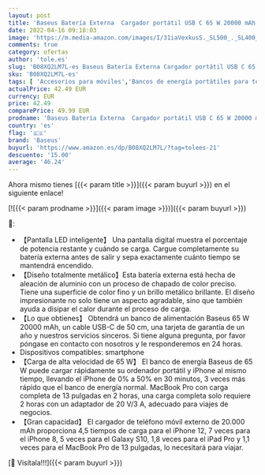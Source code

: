 ```yaml
---
layout: post
title: 'Baseus Batería Externa  Cargador portátil USB C 65 W 20000 mAh  PD 3.0 QC 4.0 Batería de Tres Salidas de Carga rápida con Pantalla LED para iPhone 12 11 XS Samsung S20 Macbook iPad Pro'
date: 2022-04-16 09:18:03
image: 'https://m.media-amazon.com/images/I/31iaVexkusS._SL500_._SL400_.jpg'
comments: true
category: ofertas
author: 'tole.es'
slug: 'B08XQ2LM7L-es Baseus Batería Externa Cargador portátil USB C 65 W 20000...'
sku: 'B08XQ2LM7L-es'
tags: [ 'Accesorios para móviles','Bancos de energía portátiles para teléfonos móviles','Cargadores para móviles','Comunicación móvil y accesorios','Electrónica','baseus','ipad','iphone','🇪🇸', ]
actualPrice: 42.49 EUR
currency: EUR
price: 42.49
comparePrice: 49.99 EUR
prodname: 'Baseus Batería Externa  Cargador portátil USB C 65 W 20000 mAh  PD 3.0 QC 4.0 Batería de Tres Salidas de Carga rápida con Pantalla LED para iPhone 12 11 XS Samsung S20 Macbook iPad Pro'
country: 'es'
flag: '🇪🇸'
brand: 'Baseus'
buyurl: 'https://www.amazon.es/dp/B08XQ2LM7L/?tag=tolees-21'
descuento: '15.00'
average: '46.24'
---
```


Ahora mismo tienes [{{< param title >}}]({{< param buyurl >}}) en el siguiente enlace!

[![{{< param prodname >}}]({{< param image >}})]({{< param buyurl >}})

🔎:

- 【Pantalla LED inteligente】 Una pantalla digital muestra el porcentaje de potencia restante y cuándo se carga. Cargue completamente su batería externa antes de salir y sepa exactamente cuánto tiempo se mantendrá encendido.
- 【Diseño totalmente metálico】Esta batería externa está hecha de aleación de aluminio con un proceso de chapado de color preciso. Tiene una superficie de color fino y un brillo metálico brillante. El diseño impresionante no solo tiene un aspecto agradable, sino que también ayuda a disipar el calor durante el proceso de carga.
- 【Lo que obtienes】 Obtendrá un banco de alimentación Baseus 65 W 20000 mAh, un cable USB-C de 50 cm, una tarjeta de garantía de un año y nuestros servicios sinceros. Si tiene alguna pregunta, por favor póngase en contacto con nosotros y le responderemos en 24 horas.
- Dispositivos compatibles: smartphone
- 【Carga de alta velocidad de 65 W】 El banco de energía Baseus de 65 W puede cargar rápidamente su ordenador portátil y iPhone al mismo tiempo, llevando el iPhone de 0% a 50% en 30 minutos, 3 veces más rápido que el banco de energía normal. MacBook Pro con carga completa de 13 pulgadas en 2 horas, una carga completa solo requiere 2 horas con un adaptador de 20 V/3 A, adecuado para viajes de negocios.
- 【Gran capacidad】 El cargador de teléfono móvil externo de 20.000 mAh proporciona 4,5 tiempos de carga para el iPhone 12, 7 veces para el iPhone 8, 5 veces para el Galaxy S10, 1,8 veces para el iPad Pro y 1,1 veces para el MacBook Pro de 13 pulgadas, lo necesitará para viajar.

[🛒 Visítala!!!]({{< param buyurl >}})
